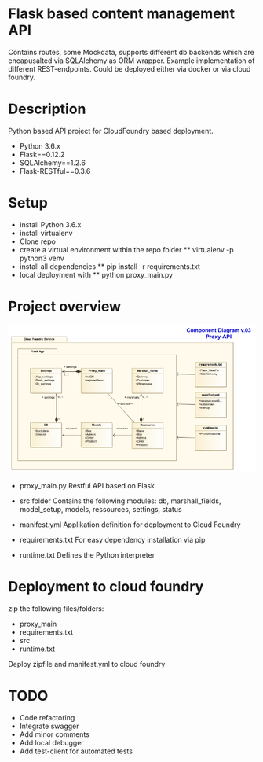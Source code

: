 # Flask based content management API
Contains routes, some Mockdata, supports different db backends which are encapusalted via SQLAlchemy as ORM wrapper. Example implementation of different REST-endpoints. Could be deployed either via docker or via cloud foundry.

# Description
Python based API project for CloudFoundry based deployment.
* Python 3.6.x
* Flask==0.12.2
* SQLAlchemy==1.2.6
* Flask-RESTful==0.3.6



# Setup

* install Python 3.6.x
* install virtualenv
* Clone repo
* create a virtual environment within the repo folder
** virtualenv -p python3 venv
* install all dependencies
** pip install -r requirements.txt
* local deployment with
** python proxy_main.py

# Project overview

![Project Overview](https://github.com/minority4u/Proxy_Api/blob/master/diagrams/Proxy_API%20Class%20diagram.png)


* proxy_main.py
Restful API based on Flask

* src folder
Contains the following modules: db, marshall_fields, model_setup, models, ressources, settings, status

* manifest.yml
Applikation definition for deployment to Cloud Foundry

* requirements.txt
For easy dependency installation via pip

* runtime.txt
Defines the Python interpreter

# Deployment to cloud foundry

zip the following files/folders:
* proxy_main
* requirements.txt
* src
* runtime.txt

Deploy zipfile and manifest.yml to cloud foundry

# TODO
* Code refactoring
* Integrate swagger
* Add minor comments
* Add local debugger
* Add test-client for automated tests

